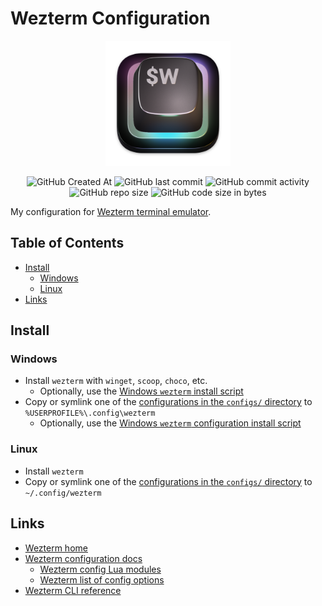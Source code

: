 # Wezterm Configuration <!-- omit in toc -->

<!-- Repo image -->
<p align="center">
  <picture>
    <source media="(prefers-color-scheme: dark)" srcset="./.static/img/wezterm-icon-square.png">
    <img src="./.static/img/wezterm-icon-square.png" height="200">
  </picture>
</p>

<p align="center">
  <img alt="GitHub Created At" src="https://img.shields.io/github/created-at/redjax/wezterm">
  <img alt="GitHub last commit" src="https://img.shields.io/github/last-commit/redjax/wezterm">
  <img alt="GitHub commit activity" src="https://img.shields.io/github/commit-activity/y/redjax/wezterm">
  <img alt="GitHub repo size" src="https://img.shields.io/github/repo-size/redjax/wezterm">
  <img alt="GitHub code size in bytes" src="https://img.shields.io/github/languages/code-size/redjax/wezterm">
</p>

My configuration for [Wezterm terminal emulator](https://wezterm.org).

## Table of Contents <!-- omit in toc -->

- [Install](#install)
  - [Windows](#windows)
  - [Linux](#linux)
- [Links](#links)

## Install

### Windows

- Install `wezterm` with `winget`, `scoop`, `choco`, etc.
  - Optionally, use the [Windows `wezterm` install script](./scripts/windows/install-wezterm.ps1)
- Copy or symlink one of the [configurations in the `configs/` directory](./configs/) to `%USERPROFILE%\.config\wezterm`
  - Optionally, use the [Windows `wezterm` configuration install script](./scripts/windows/install-wezterm-config.ps1)

### Linux

- Install `wezterm`
- Copy or symlink one of the [configurations in the `configs/` directory](./configs) to `~/.config/wezterm`

## Links

- [Wezterm home](https://wezterm.org)
- [Wezterm configuration docs](https://wezterm.org/config/files.html)
  - [Wezterm config Lua modules](https://wezterm.org/config/files.html#making-your-own-lua-modules)
  - [Wezterm list of config options](https://wezterm.org/config/lua/config/index.html)
- [Wezterm CLI reference](https://wezterm.org/cli/general.html)
